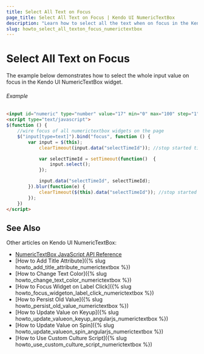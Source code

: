 ```yaml
---
title: Select All Text on Focus
page_title: Select All Text on Focus | Kendo UI NumericTextBox
description: "Learn how to select all the text when on focus in the Kendo UI NumericTextBox widget."
slug: howto_select_all_texton_focus_numerictextbox
---
```


# Select All Text on Focus

The example below demonstrates how to select the whole input value on focus in the Kendo UI NumericTextBox widget.

###### Example

```html
<input id="numeric" type="number" value="17" min="0" max="100" step="1" />
<script type="text/javascript">
$(function () {
    //wire focus of all numerictextbox widgets on the page
    $("input[type=text]").bind("focus", function () {
        var input = $(this);
            clearTimeout(input.data("selectTimeId")); //stop started time out if any

            var selectTimeId = setTimeout(function()  {
                input.select();
            });

            input.data("selectTimeId", selectTimeId);
        }).blur(function(e) {
            clearTimeout($(this).data("selectTimeId")); //stop started timeout
        });
    })
</script>
```

## See Also

Other articles on Kendo UI NumericTextBox:

* [NumericTextBox JavaScript API Reference](/api/javascript/ui/numerictextbox)
* [How to Add Title Attribute]({% slug howto_add_title_attribute_numerictextbox %})
* [How to Change Text Color]({% slug howto_change_text_color_numerictextbox %})
* [How to Focus Widget on Label Click]({% slug howto_focus_widgeton_label_click_numerictextbox %})
* [How to Persist Old Value]({% slug howto_persist_old_value_numerictextbox %})
* [How to Update Value on Keyup]({% slug howto_update_valueon_keyup_angularjs_numerictextbox %})
* [How to Update Value on Spin]({% slug howto_update_valueon_spin_angularjs_numerictextbox %})
* [How to Use Custom Culture Script]({% slug howto_use_custom_culture_script_numerictextbox %})
